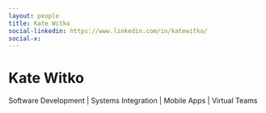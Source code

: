 ```yaml
---
layout: people
title: Kate Witko
social-linkedin: https://www.linkedin.com/in/katewitko/
social-x: 
---
```


# Kate Witko
Software Development | Systems Integration | Mobile Apps | Virtual Teams